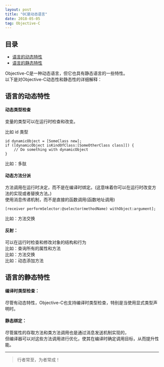 ```yaml
---
layout: post
title: "OC是动态语言"
date: 2018-05-05
tag: Objective-C
---
```



## 目录
- [语言的动态特性](#content1)
- [语言的静态特性](#content2)

Objective-C是一种动态语言，但它也具有静态语言的一些特性。   
以下是对Objective-C动态性和静态性的详细解释：   



## <a id="content1">语言的动态特性</a>

#### **动态类型检查**
变量的类型可以在运行时检查和改变。

比如 id 类型
```text
id dynamicObject = [SomeClass new];
if ([dynamicObject isKindOfClass:[SomeOtherClass class]]) {
    // Do something with dynamicObject
}
```
比如：多肽   

#### **动态方法分派**  
方法调用在运行时决定，而不是在编译时绑定。(这意味着你可以在运行时改变方法的实现或者替换方法。)    
使用消息传递机制，而不是直接的函数调用(函数地址调用)     

```text
[receiver performSelector:@selector(methodName) withObject:argument];
```
比如：方法交换      

#### **反射：**   
可以在运行时检查和修改对象的结构和行为    
比如：查询所有的属性和方法    
比如：方法交换   
比如：动态添加方法    


## <a id="content2">语言的静态特性</a>

#### **编译时类型检查：**   
尽管有动态特性，Objective-C也支持编译时类型检查，特别是当使用显式类型声明时。   

#### **静态绑定：**    
尽管属性的存取方法和类方法调用也是通过消息发送机制实现的，   
但编译器可以对这些方法调用进行优化，使其在编译时确定调用目标，从而提升性能。    






----------
>  行者常至，为者常成！


